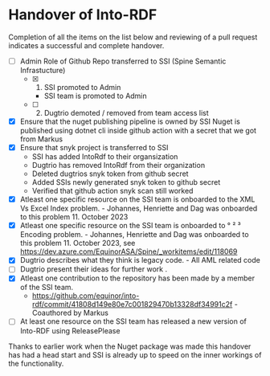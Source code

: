 # Handover of Into-RDF

Completion of all the items on the list below and reviewing of a pull request indicates a successful and complete handover.

- [ ] Admin Role of Github Repo transferred to SSI (Spine Semantic Infrastucture)
  - [x] 1. SSI promoted to Admin
    - SSI team is promoted to Admin
  - [ ] 2. Dugtrio demoted / removed from team access list
- [x] Ensure that the nuget publishing pipeline is owned by SSI
    Nuget is published using dotnet cli inside github action with a secret that we got from Markus
- [x] Ensure that snyk project is transferred to SSI
    - SSI has added IntoRdf to their organsization
    - Dugtrio has removed IntoRdf from their organization
    - Deleted dugtrios snyk token from github secret
    - Added SSIs newly generated snyk token to github secret
    - Verified that github action snyk scan still worked
- [x] Atleast one specific resource on the SSI team is onboarded to the XML Vs Excel Index problem.
      - Johannes, Henriette and Dag was onboarded to this problem 11. October 2023
- [x] Atleast one specific resource on the SSI team is onboarded to ° ² ³ Encoding problem.
      - Johannes, Henriette and Dag was onboarded to this problem 11. October 2023, see https://dev.azure.com/EquinorASA/Spine/_workitems/edit/118069
- [x] Dugtrio describes what they think is legacy code.
      - All AML related code
- [ ] Dugtrio present their ideas for further work .
- [x] Atleast one contribution to the repository has been made by a member of the SSI team.
  -  https://github.com/equinor/into-rdf/commit/41808d149e80e7c001829470b13328df34991c2f - Coauthored by Markus
- [ ] At least one resource on the SSI team has released a new version of Into-RDF using ReleasePlease

Thanks to earlier work when the Nuget package was made this handover has had a head start and SSI is already up to speed on the inner workings of the functionality.
